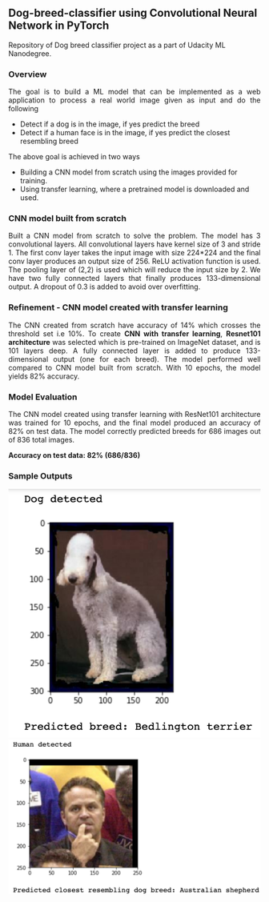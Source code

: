 ## Dog-breed-classifier using Convolutional Neural Network in PyTorch
Repository of Dog breed classifier project as a part of Udacity ML Nanodegree. 

### Overview
<p align="justify">
The goal is to build a ML model that can be implemented as a web application to process a real world image given as input and do the following</p>
<ul>
<li>Detect if a dog is in the image, if yes predict the breed</li>
<li>Detect if a human face is in the image, if yes predict the closest resembling breed</li>
</ul>
<p align="justify">The above goal is achieved in two ways</p>
<ul>
<li>Building a CNN model from scratch using the images provided for training.</li>
<li>Using transfer learning, where a pretrained model is downloaded and used.</li>
</ul>


### CNN model built from scratch
<p align="justify">Built a CNN model from scratch to solve the problem. The model has 3
convolutional layers. All convolutional layers have kernel size of 3 and stride 1. The
first conv layer takes the input image with size 224*224 and the final conv layer
produces an output size of 256. ReLU activation function is used. The
pooling layer of (2,2) is used which will reduce the input size by 2. We have two
fully connected layers that finally produces 133-dimensional output. A dropout of
0.3 is added to avoid over overfitting.</p>

### Refinement - CNN model created with transfer learning
<p align="justify">The CNN created from scratch have accuracy of 14% which crosses the threshold set i.e 10%. To create <b>CNN with transfer learning</b>, <b>Resnet101 architecture</b> was selected
which is pre-trained on ImageNet dataset, and is 101 layers deep. A fully connected layer is added to produce 133-dimensional output (one for each breed). The model performed well compared to CNN model built from scratch. With 10 epochs, the model yields 82% accuracy.</p>

### Model Evaluation
<p align="justify">The CNN model created using transfer learning with
ResNet101 architecture was trained for 10 epochs, and the final model produced an
accuracy of 82% on test data. The model correctly predicted breeds for 686 images out of 836 total images.</p>

**Accuracy on test data: 82% (686/836)**

### Sample Outputs

![Sample output](./outputs/out1.png) 
![Sample output](./outputs/out2.png) 


